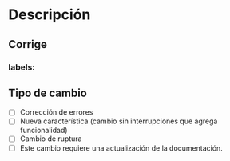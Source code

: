 # Descripción

## Corrige
### labels: 

## Tipo de cambio
- [ ] Corrección de errores
- [ ]  Nueva característica (cambio sin interrupciones que agrega funcionalidad)
- [ ]  Cambio de ruptura
- [ ]  Este cambio requiere una actualización de la documentación.
